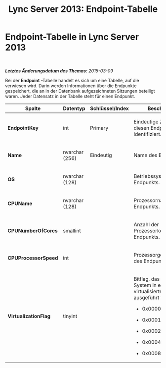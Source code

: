 ﻿---
title: 'Lync Server 2013: Endpoint-Tabelle'
TOCTitle: Endpoint-Tabelle
ms:assetid: 500f330d-4d7d-4e88-b1cc-fef9a9de6b5c
ms:mtpsurl: https://technet.microsoft.com/de-de/library/Gg398327(v=OCS.15)
ms:contentKeyID: 49293980
ms.date: 05/19/2016
mtps_version: v=OCS.15
ms.translationtype: HT
---

# Endpoint-Tabelle in Lync Server 2013

 

_**Letztes Änderungsdatum des Themas:** 2015-03-09_

Bei der **Endpoint** -Tabelle handelt es sich um eine Tabelle, auf die verwiesen wird. Darin werden Informationen über die Endpunkte gespeichert, die an in der Datenbank aufgezeichneten Sitzungen beteiligt waren. Jeder Datensatz in der Tabelle steht für einen Endpunkt.


<table>
<colgroup>
<col style="width: 25%" />
<col style="width: 25%" />
<col style="width: 25%" />
<col style="width: 25%" />
</colgroup>
<thead>
<tr class="header">
<th><strong>Spalte</strong></th>
<th><strong>Datentyp</strong></th>
<th><strong>Schlüssel/Index</strong></th>
<th><strong>Beschreibung</strong></th>
</tr>
</thead>
<tbody>
<tr class="odd">
<td><p><strong>EndpointKey</strong></p></td>
<td><p>int</p></td>
<td><p>Primary</p></td>
<td><p>Eindeutige Zahl, die diesen Endpunkt identifiziert.</p></td>
</tr>
<tr class="even">
<td><p><strong>Name</strong></p></td>
<td><p>nvarchar (256)</p></td>
<td><p>Eindeutig</p></td>
<td><p>Name des Endpunkts.</p></td>
</tr>
<tr class="odd">
<td><p><strong>OS</strong></p></td>
<td><p>nvarchar (128)</p></td>
<td><p> </p></td>
<td><p>Betriebssystem des Endpunkts.</p></td>
</tr>
<tr class="even">
<td><p><strong>CPUName</strong></p></td>
<td><p>nvarchar (128)</p></td>
<td><p></p></td>
<td><p>Prozessorname des Endpunkts.</p></td>
</tr>
<tr class="odd">
<td><p><strong>CPUNumberOfCores</strong></p></td>
<td><p>smallint</p></td>
<td><p></p></td>
<td><p>Anzahl der Prozessorkerne des Endpunkts.</p></td>
</tr>
<tr class="even">
<td><p><strong>CPUProcessorSpeed</strong></p></td>
<td><p>int</p></td>
<td><p></p></td>
<td><p>Prozessorgeschwindigkeit des Endpunkts.</p></td>
</tr>
<tr class="odd">
<td><p><strong>VirtualizationFlag</strong></p></td>
<td><p>tinyint</p></td>
<td><p></p></td>
<td><p>Bitflag, das angibt, ob das System in einer virtualisierten Umgebung ausgeführt wird:</p>
<ul>
<li><p>0x0000 - None</p></li>
<li><p>0x0001 - HyperV</p></li>
<li><p>0x0002 - VMWare</p></li>
<li><p>0x0004 - Virtual PC</p></li>
<li><p>0x0008 - Xen PC</p></li>
</ul></td>
</tr>
</tbody>
</table>

